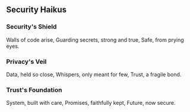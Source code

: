 ## Security Haikus

### Security's Shield
Walls of code arise,
Guarding secrets, strong and true,
Safe, from prying eyes.

### Privacy's Veil
Data, held so close,
Whispers, only meant for few,
Trust, a fragile bond.

### Trust's Foundation
System, built with care,
Promises, faithfully kept,
Future, now secure.
